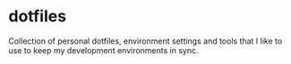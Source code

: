 # dotfiles

Collection of personal dotfiles, environment settings and tools that I like to use to keep my development environments in sync.
